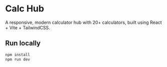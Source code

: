 # Calc Hub

A responsive, modern calculator hub with 20+ calculators, built using React + Vite + TailwindCSS.

## Run locally
```bash
npm install
npm run dev
